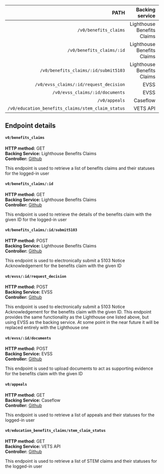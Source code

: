 |                                              PATH |            Backing service |                                               Details |
| ------------------------------------------------: | -------------------------: | ----------------------------------------------------- |
|                             `/v0/benefits_claims` | Lighthouse Benefits Claims |                             [Link](#v0benefits_claims) |
|                         `/v0/benefits_claims/:id` | Lighthouse Benefits Claims |                          [Link](#v0benefits_claimsid) |
|              `/v0/benefits_claims/:id/submit5103` | Lighthouse Benefits Claims |                [Link](#v0benefits_claimsidsubmit5103) |
|            `/v0/evss_claims/:id/request_decision` |                       EVSS |              [Link](#v0evssidrequest_decision) |
|                   `/v0/evss_claims/:id/documents` |                       EVSS |                     [Link](#v0evssiddocuments) |
|                                     `/v0/appeals` |                   Caseflow |                                    [Link](#v0appeals) |
| `/v0/education_benefits_claims/stem_claim_status` |                   VETS API | [Link](#v0education_benefits_claimsstem_claim_status) |

## Endpoint details

#### `v0/benefits_claims`
**HTTP method:** GET \
**Backing Service:** Lighthouse Benefits Claims \
**Controller:** [Github](https://github.com/department-of-veterans-affairs/vets-api/blob/a2e357/app/controllers/v0/benefits_claims_controller.rb#L10-L19)

This endpoint is used to retrieve a list of benefits claims and their statuses for the logged-in user


#### `v0/benefits_claims/:id`
**HTTP method:** GET \
**Backing Service:** Lighthouse Benefits Claims \
**Controller:** [Github](https://github.com/department-of-veterans-affairs/vets-api/blob/a2e357/app/controllers/v0/benefits_claims_controller.rb#L21-42)

This endpoint is used to retrieve the details of the benefits claim with the given ID for the logged-in user


#### `v0/benefits_claims/:id/submit5103`
**HTTP method:** POST \
**Backing Service:** Lighthouse Benefits Claims \
**Controller:** [Github](https://github.com/department-of-veterans-affairs/vets-api/blob/a2e357/app/controllers/v0/benefits_claims_controller.rb#L44-L48)

This endpoint is used to electronically submit a 5103 Notice Acknowledgement for the benefits claim with the given ID


#### `v0/evss/:id/request_decision`
**HTTP method:** POST \
**Backing Service:** EVSS \
**Controller:** [Github](https://github.com/department-of-veterans-affairs/vets-api/blob/a2e357/app/controllers/v0/evss_claims_controller.rb#L30-L40)

This endpoint is used to electronically submit a 5103 Notice Acknowledgement for the benefits claim with the given ID. This endpoint provides the same functionality as the Lighthouse one listed above, but using EVSS as the backing service. At some point in the near future it will be replaced entirely with the Lighthouse one


#### `v0/evss/:id/documents`
**HTTP method:** POST \
**Backing Service:** EVSS \
**Controller:** [Github](https://github.com/department-of-veterans-affairs/vets-api/blob/a2e357/app/controllers/v0/documents_controller.rb#L9-L27)

This endpoint is used to upload documents to act as supporting evidence for the benefits claim with the given ID

#### `v0/appeals`
**HTTP method:** GET \
**Backing Service:** Caseflow \
**Controller:** [Github](https://github.com/department-of-veterans-affairs/vets-api/blob/a2e357/app/controllers/v0/appeals_controller.rb#L7-L10)

This endpoint is used to retrieve a list of appeals and their statuses for the logged-in user


#### `v0/education_benefits_claims/stem_claim_status`
**HTTP method:** GET \
**Backing Service:** VETS API \
**Controller:** [Github](https://github.com/department-of-veterans-affairs/vets-api/blob/a2e357/app/controllers/v0/education_benefits_claims_controller.rb#L24-L29)

This endpoint is used to retrieve a list of STEM claims and their statuses for the logged-in user
